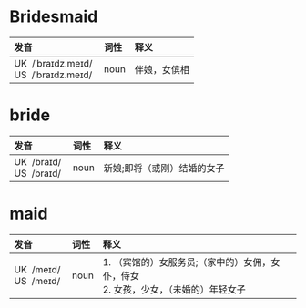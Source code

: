 # Bridesmaid

| 发音                                        | 词性   | 释义     |
| :---------------------------------------- | :--- | :----- |
| UK  /ˈbraɪdz.meɪd/ <br>US  /ˈbraɪdz.meɪd/ | noun | 伴娘，女傧相 |

# bride
| 发音                          | 词性   | 释义             |
| :-------------------------- | :--- | :------------- |
| UK  /braɪd/ <br>US  /braɪd/ | noun | 新娘;即将（或刚）结婚的女子 |
# maid
| 发音                        | 词性   | 释义                                               |
| :------------------------ | :--- | :----------------------------------------------- |
| UK  /meɪd/ <br>US  /meɪd/ | noun | 1. （宾馆的）女服务员;（家中的）女佣，女仆，侍女<br>2. 女孩，少女，（未婚的）年轻女子 |
